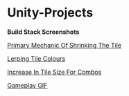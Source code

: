 # Unity-Projects

**Build Stack Screenshots**

[Primary Mechanic Of Shrinking The Tile](https://imgur.com/EAeHKJA)

[Lerping Tile Colours](https://imgur.com/UyHs7ta)

[Increase In Tile Size For Combos](https://imgur.com/aG1da59)

[Gameplay GIF](https://imgur.com/YUldcfu)

